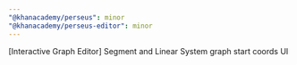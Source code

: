 ```yaml
---
"@khanacademy/perseus": minor
"@khanacademy/perseus-editor": minor
---
```


[Interactive Graph Editor] Segment and Linear System graph start coords UI
